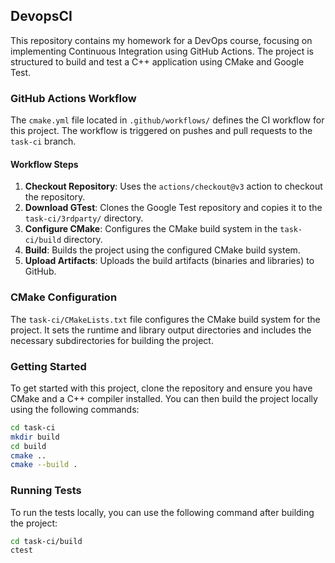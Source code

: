 ## DevopsCI

This repository contains my homework for a DevOps course, focusing on implementing Continuous Integration using GitHub Actions. The project is structured to build and test a C++ application using CMake and Google Test.

### GitHub Actions Workflow

The `cmake.yml` file located in `.github/workflows/` defines the CI workflow for this project. The workflow is triggered on pushes and pull requests to the `task-ci` branch.

#### Workflow Steps

1. **Checkout Repository**: Uses the `actions/checkout@v3` action to checkout the repository.
2. **Download GTest**: Clones the Google Test repository and copies it to the `task-ci/3rdparty/` directory.
3. **Configure CMake**: Configures the CMake build system in the `task-ci/build` directory.
4. **Build**: Builds the project using the configured CMake build system.
5. **Upload Artifacts**: Uploads the build artifacts (binaries and libraries) to GitHub.

### CMake Configuration

The `task-ci/CMakeLists.txt` file configures the CMake build system for the project. It sets the runtime and library output directories and includes the necessary subdirectories for building the project.

### Getting Started

To get started with this project, clone the repository and ensure you have CMake and a C++ compiler installed. You can then build the project locally using the following commands:

```sh
cd task-ci
mkdir build
cd build
cmake ..
cmake --build .
```

### Running Tests

To run the tests locally, you can use the following command after building the project:

```sh
cd task-ci/build
ctest
```
